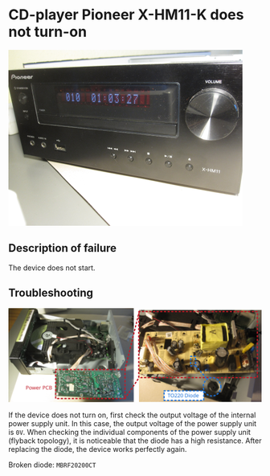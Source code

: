 # CD-player Pioneer X-HM11-K does not turn-on
![front](figures/front.png)


## Description of failure
The device does not start.

## Troubleshooting
![power_pcb_repair](figures/power_pcb_repair.png)

If the device does not turn on, first check the output voltage of the internal power supply unit. In this case, the output voltage of the power supply unit is `0V`. When checking the individual components of the power supply unit (flyback topology), it is noticeable that the diode has a high resistance. After replacing the diode, the device works perfectly again.

Broken diode: `MBRF20200CT`

